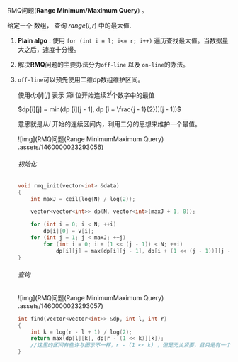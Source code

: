 RMQ问题(**Range Minimum/Maximum Query**) 。

 给定一个 数组， 查询 $range(l, r)$ 中的最大值.

1. **Plain algo** : 使用 `for (int i = l; i<= r; i++)` 遍历查找最大值。当数据量大之后，速度十分慢。

2. 解决**RMQ**问题的主要办法分为`off-line` 以及 `on-line`的办法。

3. `off-line`可以预先使用二维dp数组维护区间。

	使用$dp[i][j]$ 表示 第i 位开始连续$2^j$个数字中的最值

	$dp[i][j] = min(dp [i][j - 1], dp [i + \frac{j - 1}{2})][j - 1])$

	意思就是从$i$ 开始的连续区间内，利用二分的思想来维护一个最值。

	![img](RMQ问题(Range MinimumMaximum Query) .assets/1460000023293056)

	###### 初始化

	```c++
	void rmq_init(vector<int> &data)
	{
	    int maxJ = ceil(log(N) / log(2));
	
	    vector<vector<int>> dp(N, vector<int>(maxJ + 1, 0));
	
	    for (int i = 0; i < N; ++i)
	        dp[i][0] = v[i];
	    for (int j = 1; j < maxJ; ++j)
	        for (int i = 0; i + (1 << (j - 1)) < N; ++i)
	            dp[i][j] = max(dp[i][j - 1], dp[i + (1 << (j - 1))][j - 1]);
	}
	```

	

	###### 查询

	![img](RMQ问题(Range MinimumMaximum Query) .assets/1460000023293057)

	```c++
	int find(vector<vector<int>> &dp, int l, int r)
	{
	    int k = log(r - l + 1) / log(2);
	    return max(dp[l][k], dp[r - (1 << k)][k]);
	    //这里的区间有些许与图示不一样，r - (1 << k) ，但是无关紧要，且只是有一个重复的值而已。
	}
	```

	